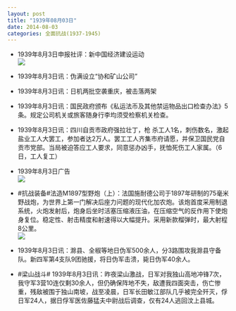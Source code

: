 ```yaml
---
layout: post
title: "1939年08月03日"
date: 2014-08-03
categories: 全面抗战(1937-1945)
---
```


<meta name="referrer" content="no-referrer" />

- 1939年8月3日申报社评：新中国经济建设运动 <br/><img src="https://ww1.sinaimg.cn/large/aca367d8jw1eizri8nu54j20sm0ypx3j.jpg" />

- 1939年8月3日讯：伪满设立“协和矿山公司” 

- 1939年8月3日讯：日机两批空袭重庆，被击落两架 

- 1939年8月3日讯：国民政府颁布《私运法币及其他禁运物品出口检查办法》5条。规定公司机关或旅客随身行李均须受检察机关检查。 

- 1939年8月3日讯：四川自贡市政府强拉壮丁，枪 杀工人1名，刺伤数名，激起盐业工人大罢工，参加者达2万人。罢工工人齐集市府请愿，并保卫国民党自贡市党部。当局被迫答应工人要求，同意惩办凶手，抚恤死伤工人家属。（6日，工人复工） 

- 1939年8月3日广告 <br/><img src="https://ww3.sinaimg.cn/large/aca367d8jw1eiza55j8zqj20ee0hfgqr.jpg" />

- #抗战装备#法造M1897型野炮（上）：法国施耐德公司于1897年研制的75毫米野战炮，为世界上第一门解决后座力问题的现代化加农炮。该炮首度采用制退系统，火炮发射后，炮身后坐时活塞压缩液压油，在压缩空气的反作用下使炮身复位。稳定性、射击精度和射速得以大幅提升。采用新款榴弹时，最大射程8公里。 <br/><img src="https://ww2.sinaimg.cn/large/aca367d8jw1eiz7u7tc5rj20hs0o3n51.jpg" />

- 1939年8月3日讯：滁县、全椒等地日伪军500余人，分3路围攻我滁县守备队。新四军第4支队9团驰援，将日伪军击溃，毙日伪军40余人。  

- #梁山战斗# 1939年8月3日讯：昨夜梁山激战，日军对我独山高地冲锋7次，我守军3营10连仅剩30余人，但仍确保阵地不失，敌遭我四面突击，伤亡惨重，残敌被围于独山南坡，战至凌晨，日军长田敏江部队几乎被完全歼灭，俘日军24人，据日俘军医佐藤猛夫中尉战后调查，仅有24人逃回汶上县城。 

